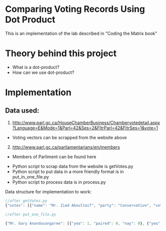 # Comparing Voting Records Using Dot Product
This is an implementation of the lab described in "Coding the Matrix book"


# Theory behind this project
- What is a dot-product?
- How can we use dot-product?


# Implementation

## Data used:

1. http://www.parl.gc.ca/HouseChamberBusiness/Chambervotedetail.aspx?Language=E&Mode=1&Parl=42&Ses=2&FltrParl=42&FltrSes=1&vote=1
  * Voting vectors can be scrapped from the website above
2. http://www.parl.gc.ca/parliamentarians/en/members
  * Members of Parliment can be found here


- Python script to scrap data from the website is getVotes.py
- Python script to put data in a more friendly format is in put_in_one_file.py
- Python script to process data is in process.py


Data structure for implementation to work:

```javascript
//after getVotes.py
{"votes": [{"name": "Mr. Ziad Aboultaif", "party": "Conservative", "votes": {"nay": 1, "paired": 0, "yea": 0}}, {"name": "Mr. Harold Albrecht", "party": "Conservative", "votes": {"nay": 1, "paired": 0, "yea": 0}}, {"name": "Mr. John Aldag", "party": "Liberal", "votes": {"nay": 1, "paired": 0, "yea": 0}}, {"name": "Mr. Omar Alghabra", "party": "Liberal", "votes": {"nay": 1, "paired": 0, "yea": 0}}]}

//after put_one_file.py

{"Mr. Gary Anandasangaree": [{"yea": 1, "paired": 0, "nay": 0}, {"yea": 1, "paired": 0, "nay": 0}],"Mr. Steven Blaney": [{"yea": 0, "paired": 0, "nay": 1}, {"yea": 0, "paired": 0, "nay": 1}]}
```
